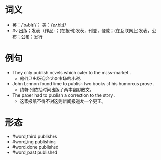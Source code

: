 # 词义
- 英：/ˈpʌblɪʃ/； 美：/ˈpʌblɪʃ/
- #v 出版；发表（作品）；(在报刊)发表，刊登，登载；(在互联网上)发表，公布；公布；发行
# 例句
- They only publish novels which cater to the mass-market .
	- 他们只出版迎合大众市场的小说。
- John Lennon found time to publish two books of his humorous prose .
	- 约翰·列侬抽时间出版了两本幽默散文。
- The paper had to publish a correction to the story .
	- 这家报纸不得不对这则新闻报道发一个更正。
# 形态
- #word_third publishes
- #word_ing publishing
- #word_done published
- #word_past published
